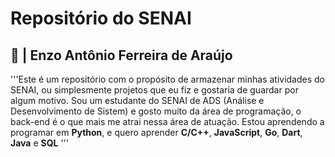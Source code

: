 # Repositório do SENAI
## 👤 | Enzo Antônio Ferreira de Araújo
'''Este é um repositório com o propósito de armazenar minhas atividades do SENAI, ou simplesmente projetos que eu fiz e gostaria de guardar por algum motivo. Sou um estudante do SENAI de ADS (Análise e Desenvolvimento de Sistem) e gosto muito da área de programação, o back-end é o que mais me atrai nessa área de atuação. Estou aprendendo a programar em **Python**, e quero aprender **C/C++**, **JavaScript**, **Go**, **Dart**, **Java** e **SQL**
'''
